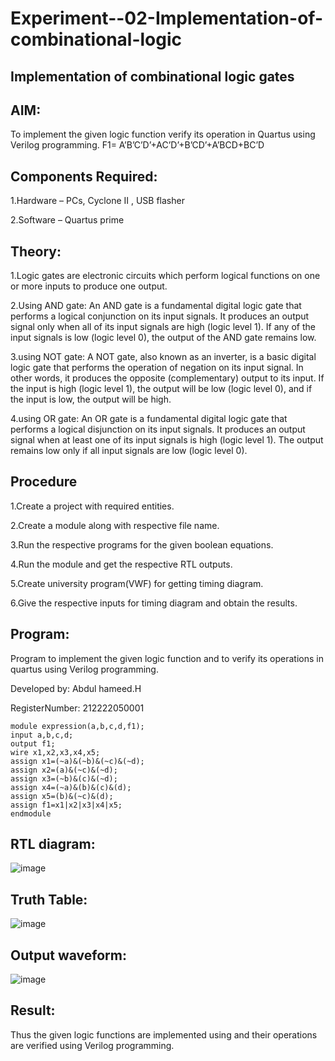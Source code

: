 # Experiment--02-Implementation-of-combinational-logic
## Implementation of combinational logic gates

## AIM:

To implement the given logic function verify its operation in Quartus using Verilog programming. F1= A’B’C’D’+AC’D’+B’CD’+A’BCD+BC’D

## Components Required:

1.Hardware – PCs, Cyclone II , USB flasher

2.Software – Quartus prime

## Theory:

1.Logic gates are electronic circuits which perform logical functions on one or more inputs to produce one output.

2.Using AND gate:
An AND gate is a fundamental digital logic gate that performs a logical conjunction on its input signals. It produces an output signal only when all of its input signals are high (logic level 1). If any of the input signals is low (logic level 0), the output of the AND gate remains low.

3.using NOT gate:
A NOT gate, also known as an inverter, is a basic digital logic gate that performs the operation of negation on its input signal. In other words, it produces the opposite (complementary) output to its input. If the input is high (logic level 1), the output will be low (logic level 0), and if the input is low, the output will be high.

4.using OR gate:
An OR gate is a fundamental digital logic gate that performs a logical disjunction on its input signals. It produces an output signal when at least one of its input signals is high (logic level 1). The output remains low only if all input signals are low (logic level 0).

## Procedure

1.Create a project with required entities.

2.Create a module along with respective file name.

3.Run the respective programs for the given boolean equations.

4.Run the module and get the respective RTL outputs.

5.Create university program(VWF) for getting timing diagram. 

6.Give the respective inputs for timing diagram and obtain the results.

## Program:
Program to implement the given logic function and to verify its operations in quartus using Verilog programming.

Developed by: Abdul hameed.H

RegisterNumber: 212222050001

```
module expression(a,b,c,d,f1);
input a,b,c,d;
output f1;
wire x1,x2,x3,x4,x5;
assign x1=(~a)&(~b)&(~c)&(~d);
assign x2=(a)&(~c)&(~d);
assign x3=(~b)&(c)&(~d);
assign x4=(~a)&(b)&(c)&(d);
assign x5=(b)&(~c)&(d);
assign f1=x1|x2|x3|x4|x5;
endmodule
```
## RTL diagram:

![image](https://github.com/lovelydevil36/Experiment--02-Implementation-of-combinational-logic-/assets/123564624/61d0297e-24a3-4940-9286-46b443b60548)

## Truth Table:

![image](https://github.com/lovelydevil36/Experiment--02-Implementation-of-combinational-logic-/assets/123564624/ab0d48a1-55ff-4381-9273-4ef7187efe87)


## Output waveform:

![image](https://github.com/lovelydevil36/Experiment--02-Implementation-of-combinational-logic-/assets/123564624/b8fa94b0-dab3-4ad5-ac97-fda39da9b506)


## Result:
Thus the given logic functions are implemented using and their operations are verified using Verilog programming.
